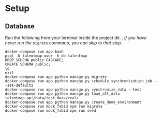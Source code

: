 # Setup

## Database
Run the following from your terminal inside the project dir...
*If you have never run the `migrate` command, you can skip to that step.*
```
docker-compose run app bash
psql -U talentmap-user -h db talentmap
DROP SCHEMA public CASCADE;
CREATE SCHEMA public;
\q
exit
docker-compose run app python manage.py migrate
docker-compose run app python manage.py schedule_synchronization_job --set-defaults
docker-compose run app python manage.py synchronize_data --test
docker-compose run app python manage.py load_all_data talentmap_api/data/test_data/real/
docker-compose run app python manage.py create_demo_environment
docker-compose run mock_fsbid npm run migrate
docker-compose run mock_fsbid npm run seed
```